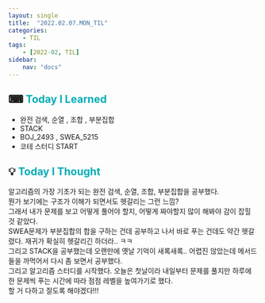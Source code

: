 ```yaml
---
layout: single
title:  "2022.02.07.MON_TIL"
categories: 
    - TIL
tags: 
    - [2022-02, TIL]
sidebar:
    nav: "docs"
---
```



## ⌨ <a style="color:#00adb5">Today I Learned</a> 
 - 완전 검색, 순열 , 조합 , 부분집합
 - STACK
 - BOJ_2493 , SWEA_5215
 - 코테 스터디 START
 

## 💡 <a style="color:#00adb5">Today I Thought</a>
알고리즘의 가장 기초가 되는 완전 검색, 순열, 조합, 부분집합을 공부했다.<br>
뭔가 보기에는 구조가 이해가 되면서도 헷갈리는 그런 느낌?<br>
그래서 내가 문제를 보고 어떻게 풀어야 할지, 어떻게 짜야할지 많이 해봐야 감이 잡힐 것 같았다.<br>
SWEA문제가 부분집합의 합을 구하는 건데 공부하고 나서 바로 푸는 건데도 약간 헷갈렸다. 재귀가 확실히 헷갈리긴 하더라.. ㅋㅋ<br>
그리고 STACK을 공부했는데 오랜만에 옛날 기억이 새록새록.. 어렵진 않았는데 메서드들을 까먹어서 다시 좀 보면서 공부했다.<br>
그리고 알고리즘 스터디를 시작했다. 오늘은 첫날이라 내일부터 문제를 풀지만 하루에 한 문제씩 푸는 시간에 따라 점점 레벨을 높여가기로 했다.<br>
할 거 다하고 잘도록 해야겠다!!!